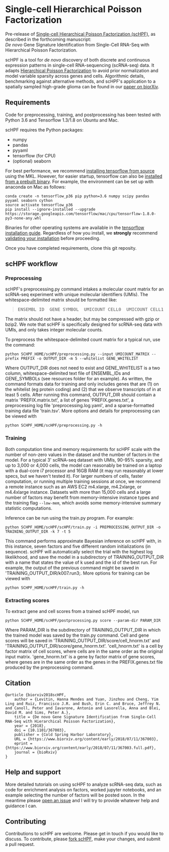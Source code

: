 # Single-cell Hierarchical Poisson Factorization

Pre-release of [Single-cell Hierarchical Poisson Factorization (scHPF)](https://www.biorxiv.org/content/early/2018/07/11/367003), as described in the forthcoming manuscript: <br/> *De novo* Gene Signature Identification from Single-Cell RNA-Seq with Hierarchical Poisson Factorization.

scHPF is a tool for _de novo_ discovery of both discrete and continuous expression patterns in single-cell RNA\-sequencing (scRNA-seq) data. It adapts [Hierarchical Poisson Factorization](http://www.cs.columbia.edu/~blei/papers/GopalanHofmanBlei2015.pdf) to avoid prior normalization and model variable sparsity across genes and cells. Algorithmic details, benchmarking against alternative methods, and scHPF's application to a spatially sampled high-grade glioma can be found in our [paper on biorXiv](https://www.biorxiv.org/content/early/2018/07/11/367003).

## Requirements
Code for preprocessing, training, and postprocessing has been tested with Python 3.6 and Tensorflow 1.3/1.8 on Ubuntu and Mac.

scHPF requires the Python packages:
- numpy
- pandas
- pyyaml
- tensorflow (for CPU)
- (optional) seaborn

For best performance, we recommend [installing tensorflow from source](https://www.tensorflow.org/install/install_source) using the MKL.  However, for easier startup, tensorflow can also be [installed from a prebuilt binary](https://www.tensorflow.org/install/). For example, the environment can be set up with anaconda on Mac as follows:
```
conda create -n tensorflow_p36 pip python=3.6 numpy scipy pandas pyyaml seaborn cython
source activate tensorflow_p36
pip install --ignore-installed --upgrade https://storage.googleapis.com/tensorflow/mac/cpu/tensorflow-1.8.0-py3-none-any.whl
```
Binaries for other operating systems are available in the [tensorflow installation guide](https://www.tensorflow.org/install/).  Regardless of how you install, we **strongly** recommend [validating your installation](https://www.tensorflow.org/install/install_linux#run_a_short_tensorflow_program) before proceeding.

Once you have completed requirements, clone this git reposity.

## scHPF workflow
### Preprocessing
scHPF's preprocessing.py command intakes a molecular count matrix for an scRNA-seq experiment with unique molecular identifiers (UMIs).  The whitespace-delimited matrix should be formatted like:
> <pre>ENSEMBL_ID  GENE_SYMBOL  UMICOUNT_CELL0  UMICOUNT_CELL1 ... </pre>

The matrix should not have a header, but may be compressed with gzip or bzip2. We note that scHPF is specifically designed for scRNA-seq data with UMIs, and only takes integer molecular counts.

To preprocess the whitespace-delimited count matrix for a typical run, use the command:
```
python SCHPF_HOME/scHPF/preprocessing.py --input UMICOUNT_MATRIX --prefix PREFIX -o OUTPUT_DIR -m 5 --whitelist GENE_WHITELIST
```

Where OUTPUT\_DIR does not need to exist and GENE\_WHITELIST is a two column, whitespace-delimited text file of ENSEMBL\_IDs and GENE\_SYMBOLs (see resources folder for an example).  As written, the command formats data for training and only includes genes that are (1) on the whitelist (eg protein coding) and (2) that we observe transcripts of in at least 5 cells.  After running this command, OUTPUT\_DIR should contain a matrix 'PREFIX.matrix.txt', a list of genes 'PREFIX.genes.txt', a preprocessing log file 'preprocessing.log.yaml', and a sparse-formatted training data file 'train.tsv'. More options and details for preprocessing can be viewed with 
```
python SCHPF_HOME/scHPF/preprocessing.py -h
```

### Training
Both computation time and memory requirements for scHPF scale with the number of non-zero values in the dataset and the number of factors in the model.  For a typical 3' scRNA-seq dataset with UMIs, 90-95% sparsity, and up to 3,000 or 4,000 cells, the model can reasonably be trained on a laptop with a dual-core i7 processor and 16GB RAM (it may run reasonably at lower specs, but we haven't tested it).  For larger numbers of cells, faster computation, or running multiple training sessions at once, we recommend a remote instance such as an AWS EC2 m4.xlarge, m4.2xlarge, or m4.4xlarge instance.  Datasets with more than 15,000 cells and a large number of factors may benefit from memory-intensive instance types and the training flag `--low-mem`, which avoids some memory-intensive summary statistic computations. 

Inference can be run using the train.py program.  For example:
```
python SCHPF_HOME/scHPF/scHPF/train.py -i PREPROCESSING_OUTPUT_DIR -o TRAINING_OUTPUT_DIR -k 7 -t 5
```
This command performs approximate Bayesian inference on scHPF with, in this instance, seven factors and five different random initializations (in sequence). scHPF will automatically select the trial with the highest log likelikhood, and save the model in a subdirectory of TRAINING\_OUTPUT\_DIR with a name that states the value of k used and the id of the best run.  For example, the output of the previous command might be saved in 'TRAINING\_OUTPUT\_DIR/k007.run3;. More options for training can be viewed with
```
python SCHPF_HOME/scHPF/train.py -h
```

### Extracting scores
To extract gene and cell scores from a trained scHPF model, run
```
python SCHPF_HOME/scHPF/postprocessing.py score --param-dir PARAM_DIR
```
Where PARAM\_DIR is the subdirectory of TRAINING\_OUTPUT\_DIR in which the trained model was saved by the train.py command.  Cell and gene scores will be saved in 'TRAINING\_OUTPUT\_DIR/score/cell\_hnorm.txt' and 'TRAINING\_OUTPUT\_DIR/score/gene\_hnorm.txt'. 'cell\_hnorm.txt' is a cell by factor matrix of cell scores, where cells are in the same order as the original input matrix. 'gene\_hnorm.txt' is a gene by factor matrix of gene scores, where genes are in the same order as the genes in the PREFIX.genes.txt file produced by the preprocessing command.

##  Citation

```
@article {biorxiv2018scHPF,
    author = {Levitin, Hanna Mendes and Yuan, Jinzhou and Cheng, Yim Ling and Ruiz, Francisco J.R. and Bush, Erin C. and Bruce, Jeffrey N. and Canoll, Peter and Iavarone, Antonio and Lasorella, Anna and Blei, David M. and Sims, Peter A.},
    title = {De novo Gene Signature Identification from Single-Cell RNA-Seq with Hierarchical Poisson Factorization},
    year = {2018},
    doi = {10.1101/367003},
    publisher = {Cold Spring Harbor Laboratory},
    URL = {https://www.biorxiv.org/content/early/2018/07/11/367003},
    eprint = {https://www.biorxiv.org/content/early/2018/07/11/367003.full.pdf},
    journal = {bioRxiv}
}
```

## Help and support
More detailed tutorials on using scHPF to analyze scRNA-seq data, such as code for enrichment analysis on factors, worked jupyter notebooks, and an example selecting the number of factors will be posted soon. In the meantime please [open an issue](https://github.com/simslab/scHPF/issues/new) and I will try to provide whatever help and guidance I can.

## Contributing
Contributions to scHPF are welcome. Please get in touch if you would like to discuss. To contribute, please [fork scHPF](https://github.com/simslab/scHPF/issues#fork-destination-box), make your changes, and submit a pull request.
